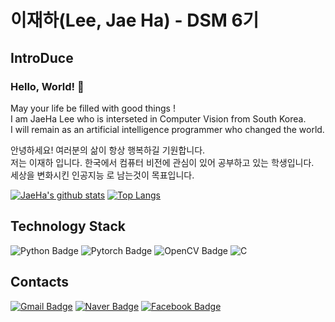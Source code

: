 # 이재하(Lee, Jae Ha) - DSM 6기   

## IntroDuce
### Hello, World! 👋
May your life be filled with good things !   
I am JaeHa Lee who is interseted in Computer Vision from South Korea.   
I will remain as an artificial intelligence programmer who changed the world.   
   
   
안녕하세요! 여러분의 삶이 항상 행복하길 기원합니다.   
저는 이재하 입니다. 한국에서 컴퓨터 비전에 관심이 있어 공부하고 있는 학생입니다.   
세상을 변화시킨 인공지능 로 남는것이 목표입니다.   

[![JaeHa's github stats](https://github-readme-stats.vercel.app/api?username=CV-JaeHa&show_icons=true&title_color=81F7F3&text_color=FFFFFF&bg_color=21262D&hide=contribs,issues&hide_border=False&count_private=true)](https://github.com/anuraghazra/github-readme-stats)
</a> [![Top Langs](https://github-readme-stats.vercel.app/api/top-langs/?username=CV-JaeHa&hide_border=true&layout=compact&title_color=81F7F3&text_color=FFFFFF&bg_color=21262D&langs_count=5)](https://github.com/anuraghazra/github-readme-stats)

## Technology Stack   
![Python Badge](https://img.shields.io/badge/Python-3766AB?style=flat-square&logo=Python&logoColor=white)
</a>
![Pytorch Badge](https://img.shields.io/badge/Pytorch-11B48A?style=flat-square&logo=pytorch&color=FF4000&logoColor=white)
</a>
![OpenCV Badge](https://img.shields.io/badge/OpenCV-11B48A?style=flat-square&logo=OpenCV&color=0000FF&logoColor=white)
</a> 
![C](https://img.shields.io/badge/C,C++-11B48A?style=flat-square&logo=C&color=A8B9CC&logoColor=white)
</a>


## Contacts
[![Gmail Badge](https://img.shields.io/badge/Gmail-d14836?style=flat-square&logo=Gmail&logoColor=white&link=mailto:taki041210@gmail.com)](mailto:taki041210@gmail.com)
</a>
[![Naver Badge](https://img.shields.io/badge/Naver-11B48A?style=flat-square&logo=Naver&color=Green&logoColor=white&link=mailto:taki041210@naver.com)](mailto:taki041210@naver.com)
</a>
[![Facebook Badge](https://img.shields.io/badge/FaceBook-1877f2?style=flat-square&logo=facebook&logoColor=white&link=https://www.facebook.com/JaeHa0412)](https://www.facebook.com/JaeHa0412)
</a>
